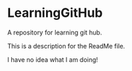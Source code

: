 # LearningGitHub
A repository for learning git hub. 

This is a description for the ReadMe file. 

I have no idea what I am doing! 
